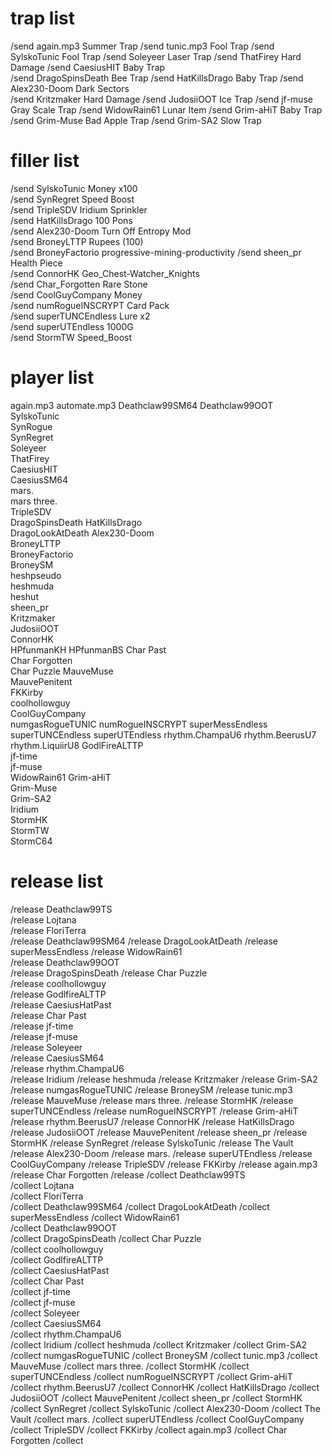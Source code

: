 # trap list

/send again.mp3 Summer Trap
/send tunic.mp3 Fool Trap
/send SylskoTunic Fool Trap
/send Soleyeer Laser Trap
/send ThatFirey Hard Damage
/send CaesiusHIT Baby Trap     
/send DragoSpinsDeath Bee Trap
/send HatKillsDrago Baby Trap
/send Alex230-Doom Dark Sectors      
/send Kritzmaker Hard Damage
/send JudosiiOOT Ice Trap
/send jf-muse Gray Scale Trap
/send WidowRain61 Lunar Item
/send Grim-aHiT Baby Trap
/send Grim-Muse Bad Apple Trap
/send Grim-SA2 Slow Trap

# filler list
                                          
/send SylskoTunic Money x100                        
/send SynRegret Speed Boost                         
/send TripleSDV Iridium Sprinkler                    
/send HatKillsDrago 100 Pons                        
/send Alex230-Doom Turn Off Entropy Mod             
/send BroneyLTTP Rupees (100)                       
/send BroneyFactorio progressive-mining-productivity
/send sheen_pr Health Piece                         
/send ConnorHK Geo_Chest-Watcher_Knights             
/send Char_Forgotten Rare Stone                     
/send CoolGuyCompany Money                          
/send numRogueINSCRYPT Card Pack                    
/send superTUNCEndless Lure x2                      
/send superUTEndless 1000G                             
/send StormTW Speed_Boost                           

# player list

again.mp3
automate.mp3
Deathclaw99SM64 
Deathclaw99OOT  
SylskoTunic     
SynRogue        
SynRegret       
Soleyeer        
ThatFirey       
CaesiusHIT      
CaesiusSM64     
mars.           
mars three.     
TripleSDV       
DragoSpinsDeath 
HatKillsDrago   
DragoLookAtDeath
Alex230-Doom    
BroneyLTTP      
BroneyFactorio  
BroneySM        
heshpseudo      
heshmuda        
heshut          
sheen_pr        
Kritzmaker      
JudosiiOOT      
ConnorHK        
HPfunmanKH
HPfunmanBS
Char Past       
Char Forgotten  
Char Puzzle 
MauveMuse       
MauvePenitent   
FKKirby         
coolhollowguy   
CoolGuyCompany  
numgasRogueTUNIC
numRogueINSCRYPT
superMessEndless
superTUNCEndless
superUTEndless
rhythm.ChampaU6
rhythm.BeerusU7
rhythm.LiquiirU8
GodlFireALTTP   
jf-time         
jf-muse         
WidowRain61
Grim-aHiT       
Grim-Muse       
Grim-SA2        
Iridium         
StormHK         
StormTW         
StormC64

# release list

/release Deathclaw99TS   
/release Lojtana         
/release FloriTerra      
/release Deathclaw99SM64 
/release DragoLookAtDeath
/release superMessEndless
/release WidowRain61     
/release Deathclaw99OOT  
/release DragoSpinsDeath 
/release Char Puzzle     
/release coolhollowguy   
/release GodlfireALTTP   
/release CaesiusHatPast  
/release Char Past       
/release jf-time         
/release jf-muse         
/release Soleyeer  
/release CaesiusSM64  
/release rhythm.ChampaU6  
/release Iridium
/release heshmuda
/release Kritzmaker
/release Grim-SA2
/release numgasRogueTUNIC
/release BroneySM
/release tunic.mp3
/release MauveMuse
/release mars three.
/release StormHK
/release superTUNCEndless
/release numRogueINSCRYPT
/release Grim-aHiT
/release rhythm.BeerusU7
/release ConnorHK
/release HatKillsDrago
/release JudosiiOOT
/release MauvePenitent
/release sheen_pr
/release StormHK
/release SynRegret
/release SylskoTunic
/release The Vault
/release Alex230-Doom
/release mars.
/release superUTEndless
/release CoolGuyCompany
/release TripleSDV
/release FKKirby
/release again.mp3
/release Char Forgotten
/release 
/collect Deathclaw99TS   
/collect Lojtana         
/collect FloriTerra      
/collect Deathclaw99SM64 
/collect DragoLookAtDeath
/collect superMessEndless
/collect WidowRain61     
/collect Deathclaw99OOT  
/collect DragoSpinsDeath 
/collect Char Puzzle     
/collect coolhollowguy   
/collect GodlfireALTTP   
/collect CaesiusHatPast  
/collect Char Past       
/collect jf-time         
/collect jf-muse         
/collect Soleyeer  
/collect CaesiusSM64  
/collect rhythm.ChampaU6  
/collect Iridium
/collect heshmuda
/collect Kritzmaker
/collect Grim-SA2
/collect numgasRogueTUNIC
/collect BroneySM
/collect tunic.mp3
/collect MauveMuse
/collect mars three.
/collect StormHK
/collect superTUNCEndless
/collect numRogueINSCRYPT
/collect Grim-aHiT
/collect rhythm.BeerusU7
/collect ConnorHK
/collect HatKillsDrago
/collect JudosiiOOT
/collect MauvePenitent
/collect sheen_pr
/collect StormHK
/collect SynRegret
/collect SylskoTunic
/collect Alex230-Doom
/collect The Vault
/collect mars.
/collect superUTEndless
/collect CoolGuyCompany
/collect TripleSDV
/collect FKKirby
/collect again.mp3
/collect Char Forgotten
/collect 